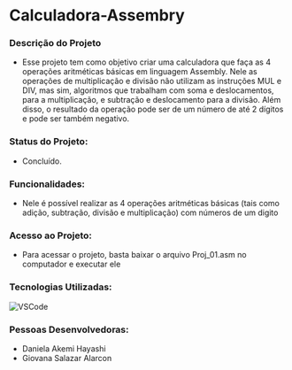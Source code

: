 # Calculadora-Assembry

### Descrição do Projeto
- Esse projeto tem como objetivo criar uma calculadora que faça as 4 operações aritméticas básicas em linguagem Assembly. Nele as operações de multiplicação e divisão não utilizam as instruções MUL e DIV, mas sim, algoritmos que trabalham com soma e deslocamentos, para a multiplicação, e subtração e deslocamento para a divisão. Além disso, o resultado da operação pode ser de um número de até 2 dígitos e pode ser também negativo.

### Status do Projeto: 
- Concluído.

### Funcionalidades:
- Nele é possível realizar as 4 operações aritméticas básicas (tais como adição, subtração, divisão e multiplicação) com números de um digito 

### Acesso ao Projeto:
- Para acessar o projeto, basta baixar o arquivo Proj_01.asm no computador e executar ele

### Tecnologias Utilizadas:

![VSCode](https://img.shields.io/badge/VSCode-0078D4?style=for-the-badge&logo=visual%20studio%20code&logoColor=white)

### Pessoas Desenvolvedoras: 
- Daniela Akemi Hayashi
- Giovana Salazar Alarcon
